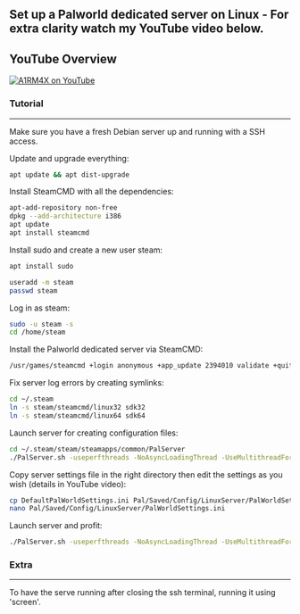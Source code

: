 Set up a Palworld dedicated server on Linux - For extra clarity watch my YouTube video below.
---

## YouTube Overview

[![A1RM4X on YouTube](http://img.youtube.com/vi/0TjFLk_lP6c/0.jpg)](https://youtu.be/0TjFLk_lP6c "Setup a dedicated Palworld server wit A1RM4X")

### Tutorial
---

Make sure you have a fresh Debian server up and running with a SSH access.

Update and upgrade everything:
```bash
apt update && apt dist-upgrade
```

Install SteamCMD with all the dependencies:
```bash apt install software-properties-common
apt-add-repository non-free
dpkg --add-architecture i386
apt update
apt install steamcmd
```

Install sudo and create a new user steam:
```bash
apt install sudo

useradd -m steam
passwd steam
```

Log in as steam:
```bash
sudo -u steam -s
cd /home/steam
```

Install the Palworld dedicated server via SteamCMD:
```bash
/usr/games/steamcmd +login anonymous +app_update 2394010 validate +quit
```

Fix server log errors by creating symlinks:
```bash
cd ~/.steam
ln -s steam/steamcmd/linux32 sdk32
ln -s steam/steamcmd/linux64 sdk64
```

Launch server for creating configuration files:
```bash
cd ~/.steam/steam/steamapps/common/PalServer
./PalServer.sh -useperfthreads -NoAsyncLoadingThread -UseMultithreadForDS
```

Copy server settings file in the right directory then edit the settings as you wish (details in YouTube video):
```bash
cp DefaultPalWorldSettings.ini Pal/Saved/Config/LinuxServer/PalWorldSettings.ini
nano Pal/Saved/Config/LinuxServer/PalWorldSettings.ini
```

Launch server and profit:
```bash
./PalServer.sh -useperfthreads -NoAsyncLoadingThread -UseMultithreadForDS
```

### Extra
---

To have the serve running after closing the ssh terminal, running it using 'screen'.
